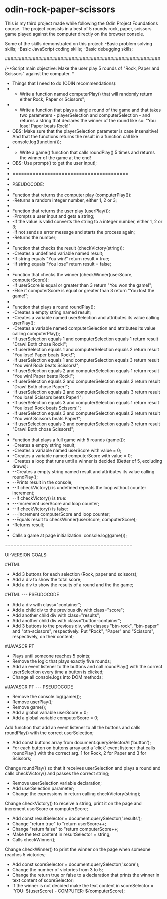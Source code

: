 # odin-rock-paper-scissors

This is my third project made while following the Odin Project Foundations course. The project consists in a best of 5 rounds rock, paper, scissors game played against the computer directly on the browser console.

Some of the skills demonstrated on this project:
    -Basic problem solving skills;
    -Basic JavaScript coding skills;
    -Basic debugging skills;


########################################################

/**Script main objective: Make the user play 5 rounds of "Rock, Paper and Scissors" against the computer.
 * 
 * Things that I need to do (ODIN recommendations):
 * - Write a function named computerPlay() that will randomly return either Rock, Paper or Scissors";
 * - Write a function that plays a single round of the game and that takes two parameters - playerSelection and computerSelection - and returns a string that declares the winner of the round like so: "You lose! Paper beats Rock!"
 * OBS: Make sure that the playerSelection parameter is case insensitive! And that the functions returns the result in a function call like console.log(function());
 * - Write a game() function that calls roundPlay() 5 times and returns the winner of the game at the end!
 * OBS: Use prompt() to get the user input!;
 * 
 * ========================================
 * 
 * PSEUDOCODE:
 * 
 * Function that returns the computer play (computerPlay()):
 * -Returns a random integer number, either 1, 2 or 3;
 * 
 * Function that returns the user play (userPlay()):
 * -Prompts a user input and gets a string;
 * -If the value is valid converts the string to a integer number, either 1, 2 or 3;
 * -If not sends a error message and starts the process again;
 * -Returns the number;
 * 
 * Function that checks the result (checkVictory(string)):
 * -Creates a undefined variable named result;
 * -If string equals "You win!" return result = true;
 * -If string equals "You lose" return result = false;
 * 
 * Function that checks the winner (checkWinner(userScore, computerScore)):
 * -If userScore is equal or greater than 3 return "You won the game!";
 * -Else if computerScore is equal or greater than 3 return "You lost the game!";
 * 
 * Function that plays a round roundPlay():
 * -Creates a empty string named result;
 * -Creates a variable named userSelection and attributes its value calling userPlay();
 * -Creates a variable named computerSelection and attributes its value calling computerPlay();
 * -If userSelection equals 1 and computerSelection equals 1 return result "Draw! Both chose Rock!";
 * -If userSelection equals 1 and computerSelection equals 2 return result "You lose! Paper beats Rock!";
 * -If userSelection equals 1 and computerSelection equals 3 return result "You win! Rock beats Scissors!";
 * -If userSelection equals 2 and computerSelection equals 1 return result "You win! Paper beats Rock!";
 * -If userSelection equals 2 and computerSelection equals 2 return result "Draw! Both chose Paper!";
 * -If userSelection equals 2 and computerSelection equals 3 return result "You lose! Scissors beats Paper!";
 * -If userSelection equals 3 and computerSelection equals 1 return result "You lose! Rock beats Scissors!";
 * -If userSelection equals 3 and computerSelection equals 2 return result "You win! Scissors beats Paper!";
 * -If userSelection equals 3 and computerSelection equals 3 return result "Draw! Both chose Scissors!";
 * 
 * Function that plays a full game with 5 rounds (game()):
 * -Creates a empty string result;
 * -Creates a variable named userScore with value = 0;
 * -Creates a variable named computerScore with value = 0;
 * -Creates a loop that runs until a winner is decided (Better of 5, excluding draws):
 * --Creates a empty string named result and attributes its value calling roundPlay();
 * --Prints result in the console;
 * --If checkVictory() is undefined repeats the loop without counter increment;
 * --If checkVictory() is true:
 * ---Increment userScore and loop counter;
 * --If checkVictory() is false:
 * ---Increment computerScore and loop counter;
 * --Equals result to checkWinner(userScore, computerScore);
 * -Returns result;
 * 
 * Calls a game at page initialization: console.log(game());
 
 ============================================

 UI-VERSION GOALS:

 #HTML

- Add 3 buttons for each selection (Rock, paper and scissors);
- Add a div to show the total score;
- Add a div to show the results of a round and the the game;

#HTML --- PSEUDOCODE

- Add a div with class="container";
- Add a child div to the previous div with class="score";
- Add another child div with class="results";
- Add another child div with class="button-container";
- Add 3 buttons to the previous div, with classes "btn-rock", "btn-paper" and "btn-scissors", respectively. Put "Rock", "Paper" and "Scissors", respectively, on their content; 

 #JAVASCRIPT

- Plays until someone reaches 5 points;
- Remove the logic that plays exactly five rounds;
- Add an event listener to the buttons and call roundPlay() with the correct userSelection every time a button is clicked;
- Change all console.logs into DOM methods;

#JAVASCRIPT --- PSEUDOCODE

- Remove the console.log(game());
- Remove userPlay();
- Remove game();
- Add a global variable userScore = 0;
- Add a global variable computerScore = 0;

Add function that add an event listener to all the buttons and calls roundPlay() with the correct userSelection;
- Add const buttons array from document.querySelectorAll('button');
- For each button on buttons array add a 'click' event listener that calls roundPlay() with the correct arg. 1 for Rock, 2 for Paper and 3 for Scissors;

Change roundPlay() so that it receives userSelection and plays a round and calls checkVictory() and passes the correct string;
- Remove userSelection variable declaration;
- Add userSelection parameter;
- Change the expressions in return calling checkVictory(string); 

Change checkVictory() to receive a string, print it on the page and increment userScore or computerScore;
- Add const resultSelector = document.querySelector('.results');
- Change "return true" to "return userScore++;
- Change "return false" to "return computerScore++;
- Make the text content in resultSelector = string;
- Calls checkWinner();


Change checkWinner() to print the winner on the page when someone reaches 5 victories;
- Add const scoreSelector = document.querySelector('.score');
- Change the number of victories from 3 to 5;
- Change the return true or false to a declaration that prints the winner in text content of scoreSelector;
- If the winner is not decided make the text content in scoreSelector = `YOU: ${userScore} - COMPUTER: ${computerScore};



